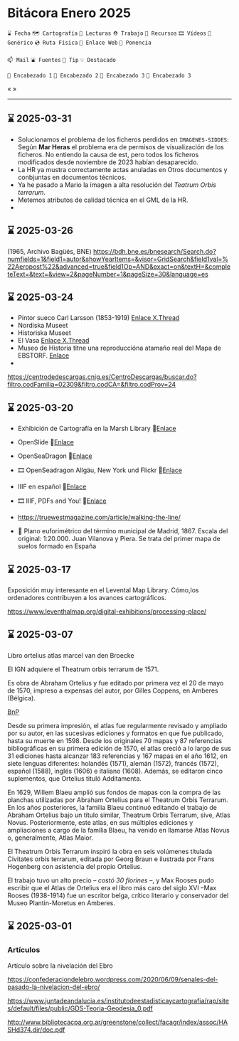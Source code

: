 # Bitácora Enero 2025

`⌛️ Fecha` `🗺️ Cartografía` `👀 Lecturas` `⛑️ Trabajo` `🧰 Recursos` `🎞️ Vídeos` `🍊 Genérico` `💿 Ruta Física` `🔗 Enlace Web` `🎤 Ponencia`

`📫 Mail` `⛲️ Fuentes` `💊 Tip` `💡 Destacado` 

`🍉 Encabezado 1`  `🥝 Encabezado 2` `🥕 Encabezado 3` `🍋 Encabezado 3`

« »

---

## ⌛️ 2025-03-31

* Solucionamos el problema de los ficheros perdidos en `IMAGENES-SIDDES`: Según **Mar Heras** el problema era de permisos de visualización de los ficheros. No entiendo la causa de est, pero todos los ficheros modificados desde noviembre de 2023 habían desaparecido.
* La HR ya mustra correctamente actas anuladas en Otros documentos y conbjuntas en documentos técnicos.
* Ya he pasado a Mario la imagen a alta resolución del *Teatrum Orbis terrarum*.
* Metemos atributos de calidad técnica  en el GML de la HR.
* 



## ⌛️ 2025-03-26

(1965, Archivo Bagüés, BNE)
https://bdh.bne.es/bnesearch/Search.do?numfields=1&field1=autor&showYearItems=&visor=GridSearch&field1val=%22Aeropost%22&advanced=true&field1Op=AND&exact=on&textH=&completeText=&text=&view=2&pageNumber=1&pageSize=30&language=es

## ⌛️ 2025-03-24

* Pintor sueco Carl Larsson (1853-1919) [Enlace X.Thread](https://x.com/TheValkyriesVig/status/1856410902733697288)
* Nordiska Museet
* Historiska Museet
* El Vasa [Enlace X.Thread](https://x.com/TheValkyriesVig/status/1822207061335101539)
* Museo de Historia titne una reproduccióna atamaño real del Mapa de EBSTORF. [Enlace](https://x.com/TheValkyriesVig/status/1621255445116502021)
* 



https://centrodedescargas.cnig.es/CentroDescargas/buscar.do?filtro.codFamilia=02309&filtro.codCA=&filtro.codProv=24




## ⌛️ 2025-03-20

* Exhibición de Cartografía en la Marsh Library 🔗[Enlace](https://web.marshlibrary.ie/digi2/exhibits/show/maps)
* OpenSlide 🔗[Enlace](https://openslide.org/)
* OpenSeaDragon 🔗[Enlace](https://openseadragon.github.io/)
* 🎞️ OpenSeadragon Allgäu, New York und Flickr 🔗[Enlace](https://www.youtube.com/watch?v=WpFh69-alFo)
* IIIF en español 🔗[Enlace](https://github.com/estebangarcia2018/awesome-iiif-spanish#servidores-de-im%C3%A1genes)
* 🎞️ IIIF, PDFs and You! 🔗[Enlace](https://www.youtube.com/watch?v=i0OpP20djqo&t=1s)
* https://truewestmagazine.com/article/walking-the-line/

* 🎂 Plano euforimétrico del término municipal de Madrid, 1867. Escala del original: 1:20.000. Juan Vilanova y Piera. Se trata del primer mapa de suelos formado en España


## ⌛️ 2025-03-17

Exposición muy interesante en el Levental Map Library. Cómo,los ordenadores contribuyen a los avances cartográficos.

https://www.leventhalmap.org/digital-exhibitions/processing-place/



## ⌛️ 2025-03-07

Libro ortelius atlas marcel van den Broecke

El IGN adquiere el Theatrum orbis terrarum de 1571.

Es obra de Abraham Ortelius y fue editado por primera vez el 20 de mayo de 1570, impreso a expensas del autor, por Gilles Coppens, en Amberes (Bélgica). 

[BnP](https://permalinkbnd.bnportugal.gov.pt/records/item/14388-theatrum-orbis-terrarum)

Desde su primera impresión, el atlas fue regularmente revisado y ampliado por su autor, en las sucesivas ediciones y formatos en que fue publicado, hasta su muerte en 1598. Desde los originales 70 mapas y 87 referencias bibliográficas en su primera edición de 1570, el atlas creció a lo largo de sus 31 ediciones hasta alcanzar 183 referencias y 167 mapas en el año 1612, en siete lenguas diferentes: holandés (1571), alemán (1572), francés (1572), español (1588), inglés (1606) e italiano (1608). Además, se editaron cinco suplementos, que Ortelius tituló Additamenta.

En 1629, Willem Blaeu amplió sus fondos de mapas con la compra de las
planchas utilizadas por Abraham Ortelius para el Theatrum Orbis Terrarum.
En los años posteriores, la familia Blaeu continuó editando el trabajo de Abraham Ortelius bajo un título similar, Theatrum Orbis Terrarum, sive, Atlas
Novus. Posteriormente, este atlas, en sus múltiples ediciones y ampliaciones a
cargo de la familia Blaeu, ha venido en llamarse Atlas Novus o, generalmente,
Atlas Maior.

El Theatrum Orbis Terrarum inspiró la obra en seis volúmenes titulada Civitates orbis terrarum, editada por Georg Braun e ilustrada por Frans Hogenberg con asistencia del propio Ortelius. 

El trabajo tuvo un alto precio – *costó 30 florines* –, y Max Rooses pudo escribir que el Atlas de Ortelius era el libro más caro del siglo XVI –Max Rooses (1938-1914) fue un escritor belga, crítico literario y conservador del Museo Plantin-Moretus en Amberes.




## ⌛️ 2025-03-01

### Artículos


Artículo sobre la nivelación del Ebro

https://confederaciondelebro.wordpress.com/2020/06/09/senales-del-pasado-la-nivelacion-del-ebro/

https://www.juntadeandalucia.es/institutodeestadisticaycartografia/rap/sites/default/files/public/GDS-Teoria-Geodesia_0.pdf

http://www.bibliotecacpa.org.ar/greenstone/collect/facagr/index/assoc/HASHd374.dir/doc.pdf

